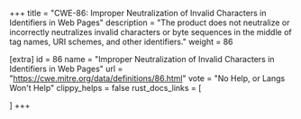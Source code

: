 +++
title = "CWE-86: Improper Neutralization of Invalid Characters in Identifiers in Web Pages"
description	= "The product does not neutralize or incorrectly neutralizes invalid characters or byte sequences in the middle of tag names, URI schemes, and other identifiers."
weight = 86

[extra]
id = 86
name = "Improper Neutralization of Invalid Characters in Identifiers in Web Pages"
url = "https://cwe.mitre.org/data/definitions/86.html"
vote = "No Help, or Langs Won't Help"
clippy_helps = false
rust_docs_links = [
	
]
+++

